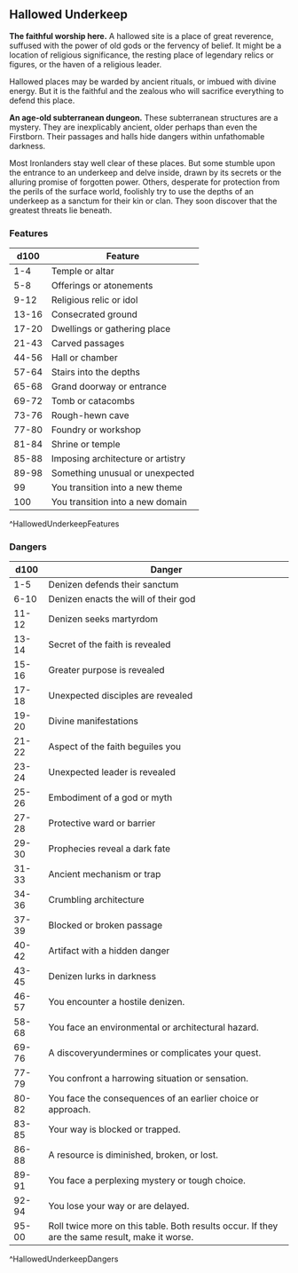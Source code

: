 ## Hallowed Underkeep
**The faithful worship here.** A hallowed site is a place of great reverence, suffused with the power of old gods or the fervency of belief. It might be a location of religious significance, the resting place of legendary relics or figures, or the haven of a religious leader.

Hallowed places may be warded by ancient rituals, or imbued with divine energy. But it is the faithful and the zealous who will sacrifice everything to defend this place.

**An age-old subterranean dungeon.** These subterranean structures are a mystery. They are inexplicably ancient, older perhaps than even the Firstborn. Their passages and halls hide dangers within unfathomable darkness.

Most Ironlanders stay well clear of these places. But some stumble upon the entrance to an underkeep and delve inside, drawn by its secrets or the alluring promise of forgotten power. Others, desperate for protection from the perils of the surface world, foolishly try to use the depths of an underkeep as a sanctum for their kin or clan. They soon discover that the greatest threats lie beneath.

### Features
| d100  | Feature  |
|-------|----------|
| 1-4 | Temple or altar  |
| 5-8 | Offerings or atonements  |
| 9-12 | Religious relic or idol  |
| 13-16 | Consecrated ground  |
| 17-20 | Dwellings or gathering place  |
| 21-43 | Carved passages  |
| 44-56 | Hall or chamber  |
| 57-64 | Stairs into the depths  |
| 65-68 | Grand doorway or entrance  |
| 69-72 | Tomb or catacombs  |
| 73-76 | Rough-hewn cave  |
| 77-80 | Foundry or workshop  |
| 81-84 | Shrine or temple  |
| 85-88 | Imposing architecture or artistry  |
| 89-98 | Something unusual or unexpected  |
| 99 | You transition into a new theme  |
| 100 | You transition into a new domain  |
^HallowedUnderkeepFeatures

### Dangers
| d100  | Danger  |
|-------|----------|
| 1-5 | Denizen defends their sanctum  |
| 6-10 | Denizen enacts the will of their god  |
| 11-12 | Denizen seeks martyrdom  |
| 13-14 | Secret of the faith is revealed  |
| 15-16 | Greater purpose is revealed  |
| 17-18 | Unexpected disciples are revealed  |
| 19-20 | Divine manifestations  |
| 21-22 | Aspect of the faith beguiles you  |
| 23-24 | Unexpected leader is revealed  |
| 25-26 | Embodiment of a god or myth  |
| 27-28 | Protective ward or barrier  |
| 29-30 | Prophecies reveal a dark fate  |
| 31-33 | Ancient mechanism or trap  |
| 34-36 | Crumbling architecture  |
| 37-39 | Blocked or broken passage  |
| 40-42 | Artifact with a hidden danger  |
| 43-45 | Denizen lurks in darkness  |
| 46-57 | You encounter a hostile denizen.
| 58-68 | You face an environmental or architectural hazard.
| 69-76 | A discoveryundermines or complicates your quest.
| 77-79 | You confront a harrowing situation or sensation.
| 80-82 | You face the consequences of an earlier choice or approach.
| 83-85 | Your way is blocked or trapped.
| 86-88 | A resource is diminished, broken, or lost.
| 89-91 | You face a perplexing mystery or tough choice.
| 92-94 | You lose your way or are delayed.
| 95-00 | Roll twice more on this table. Both results occur. If they are the same result, make it worse.
^HallowedUnderkeepDangers

